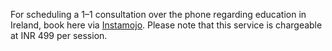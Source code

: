 For scheduling a 1–1 consultation over the phone regarding education in Ireland, book here via <a href="https://www.instamojo.com/kuriakosemathew007/booking-for-consultation/">Instamojo</a>. Please note that this service is chargeable at INR 499 per session.

